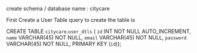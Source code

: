 create schema / database name : citycare

First Create a User Table
query to create the table is

CREATE TABLE `citycare`.`user_dtls` (
  `id` INT NOT NULL AUTO_INCREMENT,
  `name` VARCHAR(45) NOT NULL,
  `email` VARCHAR(45) NOT NULL,
  `password` VARCHAR(45) NOT NULL,
  PRIMARY KEY (`id`));

